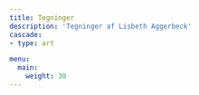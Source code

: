 ```yaml
---
title: Tegninger
description: 'Tegninger af Lisbeth Aggerbeck'
cascade:
- type: art

menu:
  main:
    weight: 30
---
```

